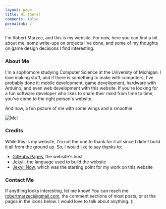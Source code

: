```yaml
---
layout: page
title: Hi there!
comments: false
permalink: /
---
```


I'm Robert Marzec, and this is my website. For now, here you can find a bit
about me, some write-ups on projects I've done, and some of my thoughts on
game design decisions I find interesting.

### About Me

I'm a sophomore studying Computer Science at the University of Michigan. I love
making stuff, and if there is something to make with computers, I've probably
done it: mobile development, game development, hardware with Arduino, and even
web development with this website. If you're looking for a fun software
developer who likes to share their mind from time to time, you've come to the
right person's website.  

And now, a fun picture of me with some wings and a smoothie:

![Me!](assets/images/misc/about_picture.jpg)

### Credits

While this is my website, I'm not the one to thank for it all since I didn't
build it all from the ground up. So, I would like to say thanks to:
- [GitHubs Pages](https://pages.github.com/), the website's host
- [Jekyll](https://jekyllrb.com/), the language used to build the
website
- [Jekyll Now](https://github.com/barryclark/jekyll-now), which was the starting
point for my work on this website

### Contact Me

If anything looks interesting, let me know! You can reach me [robertmarzecj@gmail.com](mailto:robertmarzecj@gmail.com), the comment sections of most posts, or at the pages in the icons below. I would love to talk about anything. (:
